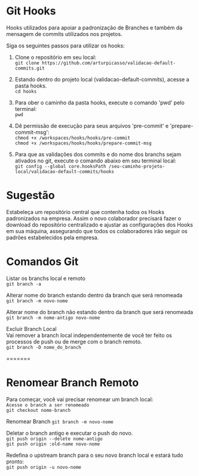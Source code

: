 # Git Hooks

Hooks utilizados para apoiar a padronização de Branches e também da mensagem de commits utilizados nos projetos.

Siga os seguintes passos para utilizar os hooks:

1) Clone o repositório em seu local: <br />
`git clone https://github.com/arturpicasso/validacao-default-commits.git`

2) Estando dentro do projeto local (validacao-default-commits), acesse a pasta hooks. <br />
`cd hooks` 

3) Para ober o caminho da pasta hooks, execute o comando 'pwd' pelo terminal: <br />
`pwd`

5) Dê permissão de execução para seus arquivos 'pre-commit' e 'prepare-commit-msg':  <br />
`chmod +x /workspaces/hooks/hooks/pre-commit` <br />
`chmod +x /workspaces/hooks/hooks/prepare-commit-msg`

6) Para que as validações dos commits e do nome dos branchs sejam ativados no git, execute o comando abaixo em seu terminal local:<br />
`git config --global core.hooksPath /seu-caminho-projeto-local/validacao-default-commits/hooks`

# Sugestão

Estabeleça um repositório central que contenha todos os Hooks padronizados na empresa.
Assim o novo colaborador precisará fazer o download do repositório centralizado e ajustar as configurações dos Hooks em sua máquina, assegurando que todos os colaboradores irão seguir os padrões estabelecidos pela empresa.

# Comandos Git

Listar os branchs local e remoto <br />
`git branch -a`

Alterar nome do branch estando dentro da branch que será renomeada  <br />
`git branch -m novo-nome`

Alterar nome do branch não estando dentro da branch que será renomeada <br />
`git branch -m nome-antigo novo-nome`

Excluir Branch Local <br />
Vai remover a branch local independentemente de você ter feito os processos de push ou de merge com o branch remoto. <br />
`git branch -D nome_do_branch`

=======

# Renomear Branch Remoto

Para começar, você vai precisar renomear um branch local: <br />
`Acesse o branch a ser renomeado` <br />
`git checkout nome-branch` <br />

Renomear Branch 
`git branch -m novo-nome` <br />

Deletar o branch antigo e executar o push do novo.<br />
`git push origin --delete nome-antigo` <br />
`git push origin :old-name novo-nome`

Redefina o upstream branch para o seu novo branch local e estará tudo pronto:<br />
`git push origin -u novo-nome`
